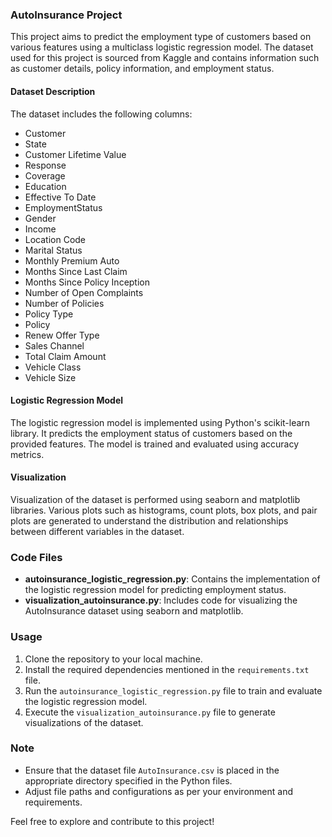 ### AutoInsurance Project

This project aims to predict the employment type of customers based on various features using a multiclass logistic regression model. The dataset used for this project is sourced from Kaggle and contains information such as customer details, policy information, and employment status.

#### Dataset Description
The dataset includes the following columns:
- Customer
- State
- Customer Lifetime Value
- Response
- Coverage
- Education
- Effective To Date
- EmploymentStatus
- Gender
- Income
- Location Code
- Marital Status
- Monthly Premium Auto
- Months Since Last Claim
- Months Since Policy Inception
- Number of Open Complaints
- Number of Policies
- Policy Type
- Policy
- Renew Offer Type
- Sales Channel
- Total Claim Amount
- Vehicle Class
- Vehicle Size

#### Logistic Regression Model
The logistic regression model is implemented using Python's scikit-learn library. It predicts the employment status of customers based on the provided features. The model is trained and evaluated using accuracy metrics.

#### Visualization
Visualization of the dataset is performed using seaborn and matplotlib libraries. Various plots such as histograms, count plots, box plots, and pair plots are generated to understand the distribution and relationships between different variables in the dataset.

### Code Files
- **autoinsurance_logistic_regression.py**: Contains the implementation of the logistic regression model for predicting employment status.
- **visualization_autoinsurance.py**: Includes code for visualizing the AutoInsurance dataset using seaborn and matplotlib.

### Usage
1. Clone the repository to your local machine.
2. Install the required dependencies mentioned in the `requirements.txt` file.
3. Run the `autoinsurance_logistic_regression.py` file to train and evaluate the logistic regression model.
4. Execute the `visualization_autoinsurance.py` file to generate visualizations of the dataset.

### Note
- Ensure that the dataset file `AutoInsurance.csv` is placed in the appropriate directory specified in the Python files.
- Adjust file paths and configurations as per your environment and requirements.

Feel free to explore and contribute to this project!
